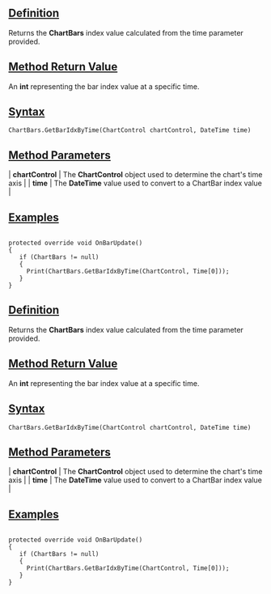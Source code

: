 ## [Definition](https://developer.ninjatrader.com/docs/desktop/getbaridxbytime\#definition)

Returns the **ChartBars** index value calculated from the time parameter provided.

## [Method Return Value](https://developer.ninjatrader.com/docs/desktop/getbaridxbytime\#method-return-value)

An **int** representing the bar index value at a specific time.

## [Syntax](https://developer.ninjatrader.com/docs/desktop/getbaridxbytime\#syntax)

`ChartBars.GetBarIdxByTime(ChartControl chartControl, DateTime time)`

## [Method Parameters](https://developer.ninjatrader.com/docs/desktop/getbaridxbytime\#method-parameters)

| **chartControl** | The **ChartControl** object used to determine the chart's time axis |
| **time** | The **DateTime** value used to convert to a ChartBar index value |

## [Examples](https://developer.ninjatrader.com/docs/desktop/getbaridxbytime\#examples)

```jsx-150469391 csharp

protected override void OnBarUpdate()
{
   if (ChartBars != null)
   {
     Print(ChartBars.GetBarIdxByTime(ChartControl, Time[0]));
   }
}

```

## [Definition](https://developer.ninjatrader.com/docs/desktop/getbaridxbytime\#definition)

Returns the **ChartBars** index value calculated from the time parameter provided.

## [Method Return Value](https://developer.ninjatrader.com/docs/desktop/getbaridxbytime\#method-return-value)

An **int** representing the bar index value at a specific time.

## [Syntax](https://developer.ninjatrader.com/docs/desktop/getbaridxbytime\#syntax)

`ChartBars.GetBarIdxByTime(ChartControl chartControl, DateTime time)`

## [Method Parameters](https://developer.ninjatrader.com/docs/desktop/getbaridxbytime\#method-parameters)

| **chartControl** | The **ChartControl** object used to determine the chart's time axis |
| **time** | The **DateTime** value used to convert to a ChartBar index value |

## [Examples](https://developer.ninjatrader.com/docs/desktop/getbaridxbytime\#examples)

```jsx-150469391 csharp

protected override void OnBarUpdate()
{
   if (ChartBars != null)
   {
     Print(ChartBars.GetBarIdxByTime(ChartControl, Time[0]));
   }
}

```